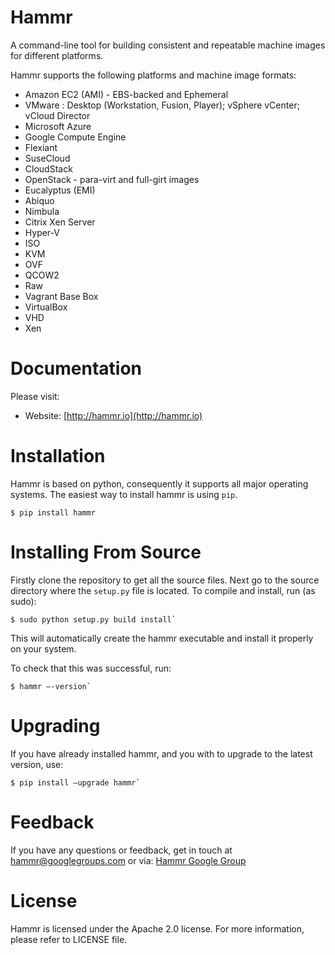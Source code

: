 Hammr
=====

A command-line tool for building consistent and repeatable machine images for different platforms.

Hammr supports the following platforms and machine image formats:

* Amazon EC2 (AMI) - EBS-backed and Ephemeral
* VMware : Desktop (Workstation, Fusion, Player); vSphere vCenter; vCloud Director
* Microsoft Azure
* Google Compute Engine
* Flexiant
* SuseCloud
* CloudStack
* OpenStack - para-virt and full-girt images
* Eucalyptus (EMI)
* Abiquo
* Nimbula
* Citrix Xen Server
* Hyper-V
* ISO
* KVM
* OVF
* QCOW2
* Raw
* Vagrant Base Box
* VirtualBox
* VHD
* Xen

Documentation
=============
Please visit:
* Website: [http://hammr.io](http://hammr.io)


Installation
============
Hammr is based on python, consequently it supports all major operating systems.  The easiest way to install hammr is using `pip`.

```
$ pip install hammr
```

Installing From Source
======================
Firstly clone the repository to get all the source files.
Next go to the source directory where the `setup.py` file is located.
To compile and install, run (as sudo):
```
$ sudo python setup.py build install`
```

This will automatically create the hammr executable and install it properly on your system.

To check that this was successful, run:

```
$ hammr —-version` 
```

Upgrading
=========
If you have already installed hammr, and you with to upgrade to the latest version, use:
```
$ pip install —upgrade hammr`
```


Feedback
========
If you have any questions or feedback, get in touch at [hammr@googlegroups.com](mailto:hammr%40googlegroups.com) or via: [Hammr Google Group](https://groups.google.com/d/forum/hammr)


License
=======
Hammr is licensed under the Apache 2.0 license. For more information, please refer to LICENSE file.
